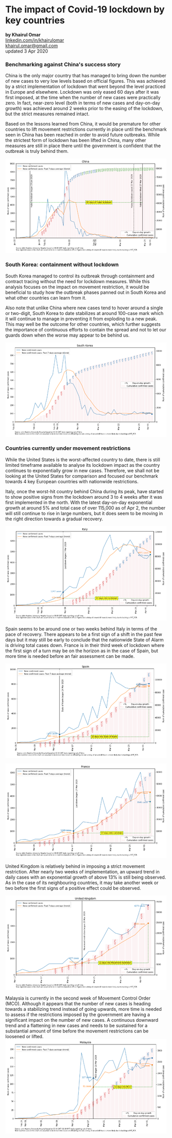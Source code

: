 # The impact of Covid-19 lockdown by key countries
<b>by Khairul Omar</b><br>
<a href="https://www.linkedin.com/in/khairulomar/">linkedin.com/in/khairulomar</a><br>
khairul.omar@gmail.com<br>
updated 3 Apr 2020

### Benchmarking against China's success story
China is the only major country that has managed to bring down the number of new cases to very low levels based on official figures. This was achieved by a strict implementation of lockdown that went beyond the level practiced in Europe and elsewhere. Lockdown was only eased 60 days after it was first imposed, at the time when the number of new cases were practically zero. In fact, near-zero level (both in terms of new cases and day-on-day growth) was achieved around 2 weeks prior to the easing of the lockdown, but the strict measures remained intact.
<p>
Based on the lessons learned from China, it would be premature for other countries to lift movement restrictions currently in place until the benchmark seen in China has been reached in order to avoid future outbreaks. While the strictest form of lockdown has been lifted in China, many other measures are still in place there until the government is confident that the outbreak is truly behind them.
<p>
<img src="https://github.com/khairulomar/Covid-19/blob/master/img/lockdown_China.png?raw=true">
  
### South Korea: containment without lockdown
South Korea managed to control its outbreak through containment and contract tracing without the need for lockdown measures. While this analysis focuses on the impact on movement restriction, it would be beneficial to study how the outbreak phases panned out in South Korea and what other countries can learn from it.
<p>
Also note that unlike China where new cases tend to hover around a single or two-digit, South Korea to date stabilizes at around 100-case mark which it will continue to manage in preventing it from exploding to a new peak. This may well be the outcome for other countries, which further suggests the importance of continuous efforts to contain the spread and not to let our guards down when the worse may appear to be behind us.
<p>
<img src="https://github.com/khairulomar/Covid-19/blob/master/img/lockdown_South_Korea.png?raw=true">

### Countries currently under movement restrictions
While the United States is the worst-affected country to date, there is still limited timeframe available to analyse its lockdown impact as the country continues to exponentially grow in new cases. Therefore, we shall not be looking at the United States for comparison and focused our benchmark towards 4 key European countries with nationwide restrictions.
<p>
Italy, once the worst-hit country behind China during its peak, have started to show positive signs from the lockdown around 3 to 4 weeks after it was first implemented in the north. With the latest day-on-day exponential growth at around 5% and total case of over 115,000 as of Apr 2, the number will still continue to rise in large numbers, but it does seem to be moving in the right direction towards a gradual recovery.  
<p>
<img src="https://github.com/khairulomar/Covid-19/blob/master/img/lockdown_Italy.png?raw=true">
<p>
Spain seems to be around one or two weeks behind Italy in terms of the pace of recovery. There appears to be a first sign of a shift in the past few days but it may still be early to conclude that the nationwide State of Alarm is driving total cases down. France is in their third week of lockdown where the first sign of a turn may be on the horizon as in the case of Spain, but more time is needed before an fair assessment can be made. 
<p>
<img src="https://github.com/khairulomar/Covid-19/blob/master/img/lockdown_Spain.png?raw=true">
<p>
<img src="https://github.com/khairulomar/Covid-19/blob/master/img/lockdown_France.png?raw=true">
<p>
United Kingdom is relatively behind in imposing a strict movement restriction. After nearly two weeks of implementation, an upward trend in daily cases with an exponential growth of above 13% is still being observed. As in the case of its neighbouring countries, it may take another week or two before the first signs of a positive effect could be observed.
<p>
<img src="https://github.com/khairulomar/Covid-19/blob/master/img/lockdown_United_Kingdom.png?raw=true">
<p>
Malaysia is currently in the second week of Movement Control Order (MCO). Although it appears that the number of new cases is heading towards a stabilizing trend instead of going upwards, more time is needed to assess if the restrictions imposed by the government are having a significant impact on the number of new cases. A continuous downward trend and a flattening in new cases and needs to be sustained for a substantial amount of time before the movement restrictions can be loosened or lifted.
<img src="https://github.com/khairulomar/Covid-19/blob/master/img/lockdown_Malaysia.png?raw=true">
